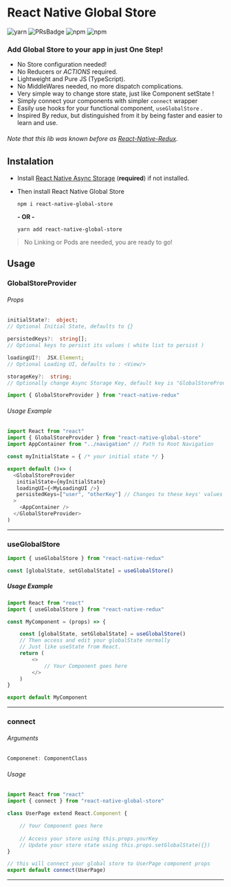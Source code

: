 # React Native Global Store 
![yarn][npmDownloads] ![PRsBadge] ![npm][npmLicense] ![npm][npmVersion]

### Add Global Store to your app in just One Step!

- No Store configuration needed!
- No Reducers or *ACTIONS* required.
- Lightweight and Pure JS (TypeScript).
- No MiddleWares needed, no more dispatch complications.
- Very simple way to change store state, just like Component setState !
- Simply connect your components with simpler `connect` wrapper
- Easily use hooks for your functional component, `useGlobalStore` .
- Inspired By redux, but distinguished from it by being faster and easier to learn and use.
###### Note that this lib was known before as [React-Native-Redux][React-Native-Redux].



## Instalation 


- Install [React Native Async Storage][asyncstorage] (**required**) if not installed.
- Then install React Native Global Store

	```
	npm i react-native-global-store
	```  
	 **- OR -**  
	```
	yarn add react-native-global-store
	```

> No Linking or Pods are needed, you are ready to go! 
 

## Usage

### **GlobalStoreProvider**
###### Props
```ts
initialState?:  object;
// Optional Initial State, defaults to {}

persistedKeys?:  string[];
// Optional keys to persist its values ( white list to persist )

loadingUI?:  JSX.Element;
// Optional Loading UI, defaults to : <View/>

storageKey?:  string;
// Optionally change Async Storage Key, default key is "GlobalStoreProvider"
```
```ts
import { GlobalStoreProvider } from "react-native-redux"
```
###### Usage Example
```ts
import React from "react"
import { GlobalStoreProvider } from "react-native-global-store"
import AppContainer from "../navigation" // Path to Root Navigation

const myInitialState = { /* your initial state */ }

export default ()=> (
  <GlobalStoreProvider 
   initialState={myInitialState} 
   loadingUI={<MyLoadingUI />}
   persistedKeys=["user", "otherKey"] // Changes to these keys' values will be persisted.
  >
    <AppContainer />
  </GlobalStoreProvider>
)
```


---

### **useGlobalStore** 
```ts
import { useGlobalStore } from "react-native-redux"
```
```ts
const [globalState, setGlobalState] = useGlobalStore()
```

 
 ##### Usage Example
```ts
import React from "react"
import { useGlobalStore } from "react-native-redux"

const MyComponent = (props) => {

	const [globalState, setGlobalState] = useGlobalStore()
	// Then access and edit your globalState normally
	// Just like useState from React. 
	return (
		<>
			// Your Component goes here
		</>
	)
}

export default MyComponent

```

---



### **connect**
###### Arguments
```ts
Componenet: ComponentClass
```
###### Usage
 
```ts
import React from "react"
import { connect } from "react-native-global-store"

class UserPage extend React.Component {

	// Your Component goes here
	
	// Access your store using this.props.yourKey
	// Update your store state using this.props.setGlobalState({})
}

// this will connect your global store to UserPage component props
export default connect(UserPage) 


```


---



[React-Native-Redux]: https://github.com/Yasser-G/react-native-redux
[asyncstorage]: https://github.com/react-native-async-storage/async-storage#getting-started
[npmDownloads]: <https://img.shields.io/npm/dt/react-native-global-store?label=Installs&logo=npm&style=plastic>
[npmLicense]: <https://img.shields.io/npm/l/react-native-global-store?label=License&style=plastic>
[npmVersion]: <https://img.shields.io/npm/v/react-native-global-store?label=Latest%20Version&style=plastic>
[PRsBadge]: <https://img.shields.io/badge/PRs-welcome-brightgreen.svg?style=plastic>

